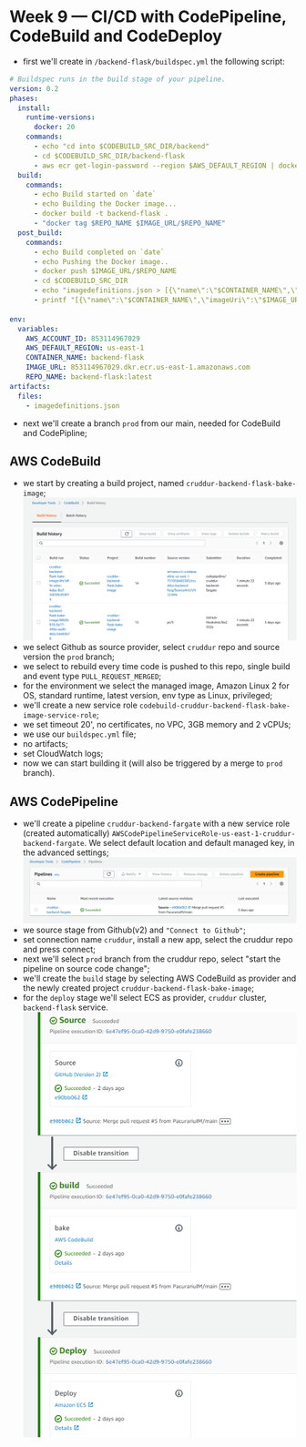 # Week 9 — CI/CD with CodePipeline, CodeBuild and CodeDeploy

- first we'll create in `/backend-flask/buildspec.yml` the following script:
```yml
# Buildspec runs in the build stage of your pipeline.
version: 0.2
phases:
  install:
    runtime-versions:
      docker: 20
    commands:
      - echo "cd into $CODEBUILD_SRC_DIR/backend"
      - cd $CODEBUILD_SRC_DIR/backend-flask
      - aws ecr get-login-password --region $AWS_DEFAULT_REGION | docker login --username AWS --password-stdin $IMAGE_URL
  build:
    commands:
      - echo Build started on `date`
      - echo Building the Docker image...          
      - docker build -t backend-flask .
      - "docker tag $REPO_NAME $IMAGE_URL/$REPO_NAME"
  post_build:
    commands:
      - echo Build completed on `date`
      - echo Pushing the Docker image..
      - docker push $IMAGE_URL/$REPO_NAME
      - cd $CODEBUILD_SRC_DIR
      - echo "imagedefinitions.json > [{\"name\":\"$CONTAINER_NAME\",\"imageUri\":\"$IMAGE_URL/$REPO_NAME\"}]" > imagedefinitions.json
      - printf "[{\"name\":\"$CONTAINER_NAME\",\"imageUri\":\"$IMAGE_URL/$REPO_NAME\"}]" > imagedefinitions.json

env:
  variables:
    AWS_ACCOUNT_ID: 853114967029
    AWS_DEFAULT_REGION: us-east-1
    CONTAINER_NAME: backend-flask
    IMAGE_URL: 853114967029.dkr.ecr.us-east-1.amazonaws.com
    REPO_NAME: backend-flask:latest
artifacts:
  files:
    - imagedefinitions.json
```
- next we'll create a branch `prod` from our main, needed for CodeBuild and CodePipline;

## AWS CodeBuild
- we start by creating a build project, named `cruddur-backend-flask-bake-image`;
![Alt text](../_docs/w09/codebuild.png)
- we select Github as source provider, select `cruddur` repo and source version the `prod` branch;
- we select to rebuild every time code is pushed to this repo, single build and event type `PULL_REQUEST_MERGED`;
- for the environment we select the managed image, Amazon Linux 2 for OS, standard runtime, latest version, env type as Linux, privileged;
- we'll create a new service role `codebuild-cruddur-backend-flask-bake-image-service-role`;
- we set timeout 20', no certificates, no VPC, 3GB memory and 2 vCPUs;
- we use our `buildspec.yml` file;
- no artifacts;
- set CloudWatch logs;
- now we can start building it (will also be triggered by a merge to `prod` branch).

## AWS CodePipeline
- we'll create a pipeline `cruddur-backend-fargate` with a new service role (created automatically) `AWSCodePipelineServiceRole-us-east-1-cruddur-backend-fargate`. We select default location and default managed key, in the advanced settings;
![Alt text](../_docs/w09/codepipline.png)
- we source stage from Github(v2) and `"Connect to Github"`;
- set connection name `cruddur`, install a new app, select the cruddur repo and press connect;
- next we'll select `prod` branch from the cruddur repo, select "start the pipeline on source code change";
- we'll create the `build` stage by selecting AWS CodeBuild as provider and the newly created project `cruddur-backend-flask-bake-image`;
- for the `deploy` stage we'll select ECS as provider, `cruddur` cluster, `backend-flask` service.
![Alt text](../_docs/w09/pipeline-successful.png)